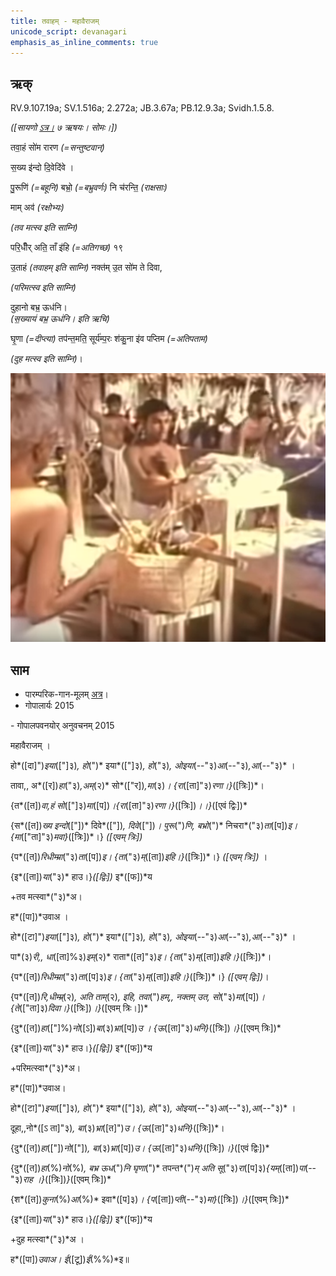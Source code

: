 ```yaml
---
title: तवाहम् - महावैराजम्   
unicode_script: devanagari  
emphasis_as_inline_comments: true
---   
```


## ऋक्

RV.9.107.19a; SV.1.516a; 2.272a; JB.3.67a; PB.12.9.3a; Svidh.1.5.8.

*([सायणो [ऽत्र।](https://archive.org/stream/b30094306_0005#page/n417/mode/1up&sa=D&ust=1542425956316000) ७ ऋषयः। सोमः।])*

तवा॒हं सो॑म रारण *(=सन्तुष्टवान्)*

स॒ख्य इ॑न्दो दि॒वेदि॑वे ।

पु॒रूणि॑ *(=बहूनि)* बभ्रो॒ *(=बभ्रुवर्णः)* नि च॑रन्ति॒ *(राक्षसाः)*

माम् अव॑ *(रक्षोभ्यः)*

*(तव मत्स्व इति साम्नि)*

परि॒धीँर् अति॒ ताँ इ॑हि *(=अतिगच्छ)* १९

उ॒ताहं *(तवाहम् इति साम्नि)* नक्त॑म् उ॒त सो॑म ते दिवा,

*(परिमत्स्व इति साम्नि)*

दुहानो बभ्र॒ ऊध॑नि।  
*(स॒ख्याय॑ बभ्र॒ ऊध॑नि। इति ऋचि)*

घृ॒णा *(=दीप्त्या)* तप॑न्त॒मति॒ सूर्य॑म्प॒रः श॑कु॒ना इ॑व पप्तिम *(=अतिपताम)*

*(दुह मत्स्व इति साम्नि)*।

![](../images/soma-enthroned.png)


## साम

- पारम्परिक-गान-मूलम् [अत्र](https://sanskritdocuments.org/sites/pssramanujaswamy/AASHEERVACHANA%20SAAMAANI.pdf&sa=D&ust=1542425956318000)।
- गोपालार्यः 2015  
<div class="audioEmbed" src="https://archive
.org/download/jaiminIya-sAma-gAna-paravastu-tradition-gopAla-2015/mahAvairAjam.mp3"></div>
- गोपालपवनयोर् अनुवचनम् 2015  
<div class="audioEmbed" src="https://archive
.org/download/jaiminIya-sAma-gAna-paravastu-tradition-anuvachanam-gopAla-pavana-2015/mahAvairAjam.mp3"></div>

महावैराजम् ।

हो*([दा]")*इया*(["]३)*, हो*(")* इया*(["]३)*, हो*("३)*, ओइया*(--"३)*आ*(--"३)*,आ*(--"३)* ।

तावा,, अ*([र])*हा*("३)*,अम्*(२)* सो*(["र])*,मा*(३)*। {रा*([ता]"३)*रणा।}*([त्रिः])*।

{त*([त])*वा,हं सो*(["]३)*मा*([प])*।{रा*([ता]"३)*रणा।}*([त्रिः])*।।}*([एवं द्विः])*

{स*([त])*ख्य इन्दो*(["])* दिवे*(["])*, दिवे*(["])*। पुरू*(")*णि, बभ्रो*(")* निचरा*("३)*ता*([प])*इ। {मा*(["ता]"३)*मवा}*([त्रिः])*।} *([एवम् त्रिः])*

{प*([त])*रिधीम्म्रा*("३)*ता*([प])*इ। {ता*("३)*म्*([ता])*इहि।}*([त्रिः])*।} *([एवम् त्रिः])* ।

{इ*([ता])*या*("३)* हाउ।}*([द्विः])* इ*([फ])*य

+तव मत्स्वा*("३)*अ।  

ह*([पा])*उवाअ ।

हो*([टा]")*इया*(["]३)*, हो*(")* इया*(["]३)*, हो*("३)*, ओइया*(--"३)*आ*(--"३)*,आ*(--"३)* ।

पा*(३)*री,, धा*([ता]%३)*इम्*(२)* राता*([त]"३)*इ। {ता*("३)*म्*([ता])*इहि।}*([त्रिः])*।

{प*([त])*रिधीम्म्रा*("३)*ता*([प]३)*इ। {ता*("३)*म्*([ता])*इहि।}*([त्रिः])*।} *([एवम् द्विः])*।

{प*([त])*रि,धीम्म्र्*(२)*, अति ताम्*(२)*, इहि, तवा*(")*हम्,, नक्तम् उत, सो*("३)*मा*([प])*। {ते*(["ता]३)*दिवा।}*([त्रिः])*।}*([एवम् त्रिः।])*

{दु*([त])*हा*(["]%)*नो*([ऽ])*बा*(३)*भ्रा*([प])*उ । {ऊ*([ता]"३)*धनि}*([त्रिः])*।}*([एवम् त्रिः])*

{इ*([ता])*या*("३)* हाउ।}*([द्विः])* इ*([फ])*य

+परिमत्स्वा*("३)*अ।

ह*([पा])*उवाअ।

हो*([टा]")*इया*(["]३)*, हो*(")* इया*(["]३)*, हो*("३)*, ओइया*(--"३)*आ*(--"३)*,आ*(--"३)* ।

दूहा,,नो*([ऽ ता]"३)*, बा*(३)*भ्रा*([त]")*उ। {ऊ*([ता]"३)*धनि}*([त्रिः])*।

{दु*([त])*हा*(["])*नो*(["])*, बा*(३)*भ्रा*([प])*उ। {ऊ*([ता]"३)*धनि}*([त्रिः])*।}*([एवं द्विः])*

{दु*([त])*हा*(%)*नो*(%)*, बभ्र ऊध*(")*नि घृणा*(")* तपन्त*(")*म् अति सू*("३)*रा*([प]३)*{यम्*([ता])*पा*(--"३)*राह ।}*([त्रिः])*}*([एवम् त्रिः])*

{श*([त])*कुना*(%)*आ*(%)* इवा*([प]३)*। {प*([ता])*प्ती*(--"३)*मा}*([त्रिः])*।}*([एवम् त्रिः])*

{इ*([ता])*या*("३)* हाउ।}*([द्विः])* इ*([फ])*य

+दुह मत्स्वा*("३)*अ ।

ह*([पा])*उवाअ। ई*([टू])*ई*(%%)*इ॥